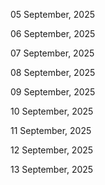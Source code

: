 05 September, 2025

06 September, 2025

07 September, 2025

08 September, 2025

09 September, 2025

10 September, 2025

11 September, 2025

12 September, 2025

13 September, 2025